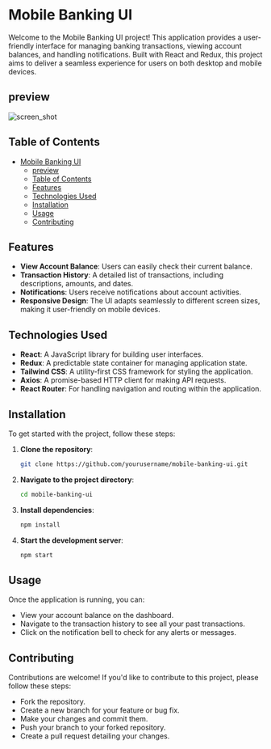 # Mobile Banking UI

Welcome to the Mobile Banking UI project! This application provides a user-friendly interface for managing banking transactions, viewing account balances, and handling notifications. Built with React and Redux, this project aims to deliver a seamless experience for users on both desktop and mobile devices.

## preview
![screen_shot](mobilebankinguiscreenshot.png)


## Table of Contents

- [Mobile Banking UI](#mobile-banking-ui)
  - [preview](#preview)
  - [Table of Contents](#table-of-contents)
  - [Features](#features)
  - [Technologies Used](#technologies-used)
  - [Installation](#installation)
  - [Usage](#usage)
  - [Contributing](#contributing)

## Features

- **View Account Balance**: Users can easily check their current balance.
- **Transaction History**: A detailed list of transactions, including descriptions, amounts, and dates.
- **Notifications**: Users receive notifications about account activities.
- **Responsive Design**: The UI adapts seamlessly to different screen sizes, making it user-friendly on mobile devices.

## Technologies Used

- **React**: A JavaScript library for building user interfaces.
- **Redux**: A predictable state container for managing application state.
- **Tailwind CSS**: A utility-first CSS framework for styling the application.
- **Axios**: A promise-based HTTP client for making API requests.
- **React Router**: For handling navigation and routing within the application.

## Installation

To get started with the project, follow these steps:

1. **Clone the repository**:

   ```bash
   git clone https://github.com/yourusername/mobile-banking-ui.git

2. **Navigate to the project directory**:
    ```bash
    cd mobile-banking-ui

3. **Install dependencies**:
    ```bash
    npm install

4. **Start the development server**:
    ```bash
    npm start

## Usage

Once the application is running, you can:

- View your account balance on the dashboard.
- Navigate to the transaction history to see all your past transactions.
- Click on the notification bell to check for any alerts or messages.


## Contributing

Contributions are welcome! If you'd like to contribute to this project, please follow these steps:

- Fork the repository.
- Create a new branch for your feature or bug fix.
- Make your changes and commit them.
- Push your branch to your forked repository.
- Create a pull request detailing your changes.